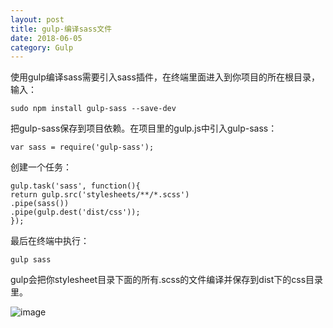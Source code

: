 ```yaml
---
layout: post
title: gulp-编译sass文件
date: 2018-06-05
category: Gulp
---
```


使用gulp编译sass需要引入sass插件，在终端里面进入到你项目的所在根目录，输入：

    sudo npm install gulp-sass --save-dev

把gulp-sass保存到项目依赖。在项目里的gulp.js中引入gulp-sass：

    var sass = require('gulp-sass');

创建一个任务：

```
gulp.task('sass', function(){
return gulp.src('stylesheets/**/*.scss')
.pipe(sass())
.pipe(gulp.dest('dist/css'));
});

```

最后在终端中执行：

    gulp sass

gulp会把你stylesheet目录下面的所有.scss的文件编译并保存到dist下的css目录里。

![image](https://drakecb.me/wp-content/uploads/2017/02/de3313e9f0c9864-1024x663.png)
